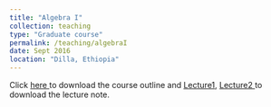 ```yaml
---
title: "Algebra I"
collection: teaching
type: "Graduate course"
permalink: /teaching/algebraI
date: Sept 2016
location: "Dilla, Ethiopia"
---
```



Click <a href="https://dereje.github.io/files/AlgebraIcourseoutline.pdf"> here </a> to download the course outline and <a href="https://dereje.github.io/files/ALG-I-Note.pdf"> Lecture1</a>, <a href="https://dereje.github.io/files/Algebra1note.pdf"> Lecture2 </a>  to download the lecture note. 

